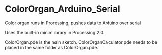 ColorOrgan_Arduino_Serial
=========================

Color organ runs in Processing, pushes data to Arduino over serial

Uses the built-in minim library in Processing 2.0.

ColorOrgan.pde is the main sketch. ColorOrganCalculator.pde needs to be placed in the same folder as ColorOrgan.pde.
